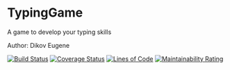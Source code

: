 # TypingGame
A game to develop your typing skills

Author: Dikov Eugene

[![Build Status](https://travis-ci.org/Zhenya750/TypingGame.svg?branch=master)](https://travis-ci.org/Zhenya750/TypingGame)
[![Coverage Status](https://coveralls.io/repos/github/Zhenya750/TypingGame/badge.svg?branch=master)](https://coveralls.io/github/Zhenya750/TypingGame?branch=master)
[![Lines of Code](https://sonarcloud.io/api/project_badges/measure?project=typegame&metric=ncloc)](https://sonarcloud.io/dashboard?id=typegame)
[![Maintainability Rating](https://sonarcloud.io/api/project_badges/measure?project=typegame&metric=sqale_rating)](https://sonarcloud.io/dashboard?id=typegame)
